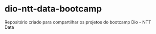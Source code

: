 # dio-ntt-data-bootcamp
Repositório criado para compartilhar os projetos do bootcamp Dio - NTT Data
